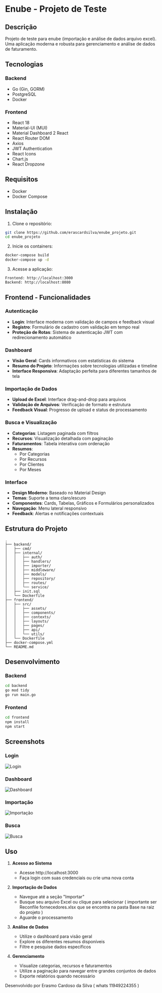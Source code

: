# Enube - Projeto de Teste

## Descrição
Projeto de teste para enube (importação e análise de dados arquivo excel). Uma aplicação moderna e robusta para gerenciamento e análise de dados de faturamento.

## Tecnologias
### Backend
- Go (Gin, GORM)
- PostgreSQL
- Docker

### Frontend
- React 18
- Material-UI (MUI)
- Material Dashboard 2 React
- React Router DOM
- Axios
- JWT Authentication
- React Icons
- Chart.js
- React Dropzone

## Requisitos
- Docker
- Docker Compose

## Instalação

1. Clone o repositório:
```bash
git clone https://github.com/erascardsilva/enube_projeto.git
cd enube_projeto
```

2. Inicie os containers:
```bash
docker-compose build
docker-compose up -d
```

3. Acesse a aplicação:
```
Frontend: http://localhost:3000
Backend: http://localhost:8080
```

## Frontend - Funcionalidades

### Autenticação
- **Login**: Interface moderna com validação de campos e feedback visual
- **Registro**: Formulário de cadastro com validação em tempo real
- **Proteção de Rotas**: Sistema de autenticação JWT com redirecionamento automático

### Dashboard
- **Visão Geral**: Cards informativos com estatísticas do sistema
- **Resumo do Projeto**: Informações sobre tecnologias utilizadas e timeline
- **Interface Responsiva**: Adaptação perfeita para diferentes tamanhos de tela

### Importação de Dados
- **Upload de Excel**: Interface drag-and-drop para arquivos
- **Validação de Arquivos**: Verificação de formato e estrutura
- **Feedback Visual**: Progresso de upload e status de processamento

### Busca e Visualização
- **Categorias**: Listagem paginada com filtros
- **Recursos**: Visualização detalhada com paginação
- **Faturamentos**: Tabela interativa com ordenação
- **Resumos**:
  - Por Categorias
  - Por Recursos
  - Por Clientes
  - Por Meses

### Interface
- **Design Moderno**: Baseado no Material Design
- **Temas**: Suporte a tema claro/escuro
- **Componentes**: Cards, Tabelas, Gráficos e Formulários personalizados
- **Navegação**: Menu lateral responsivo
- **Feedback**: Alertas e notificações contextuais

## Estrutura do Projeto
```
.
├── backend/
│   ├── cmd/
│   ├── internal/
│   │   ├── auth/
│   │   ├── handlers/
│   │   ├── importer/
│   │   ├── middleware/
│   │   ├── models/
│   │   ├── repository/
│   │   ├── routes/
│   │   └── service/
│   ├── init.sql
│   └── Dockerfile
├── frontend/
│   ├── src/
│   │   ├── assets/
│   │   ├── components/
│   │   ├── contexts/
│   │   ├── layouts/
│   │   ├── pages/
│   │   ├── api/
│   │   └── utils/
│   └── Dockerfile
├── docker-compose.yml
└── README.md
```

## Desenvolvimento

### Backend
```bash
cd backend
go mod tidy
go run main.go
```

### Frontend
```bash
cd frontend
npm install
npm start
```

## Screenshots

### Login
![Login](base/login.png)

### Dashboard
![Dashboard](base/dashboard.png)

### Importação
![Importação](base/importacao.png)

### Busca
![Busca](base/buscascategorias.png)

## Uso

1. **Acesso ao Sistema**
   - Acesse http://localhost:3000
   - Faça login com suas credenciais ou crie uma nova conta

2. **Importação de Dados**
   - Navegue até a seção "Importar"
   - Busque seu arquivo Excel ou clique para selecionar ( importante ser Reconfile fornecedores.xlsx que se encontra na pasta Base na raiz do projeto  )
   - Aguarde o processamento

3. **Análise de Dados**
   - Utilize o dashboard para visão geral
   - Explore os diferentes resumos disponíveis
   - Filtre e pesquise dados específicos

4. **Gerenciamento**
   - Visualize categorias, recursos e faturamentos
   - Utilize a paginação para navegar entre grandes conjuntos de dados
   - Exporte relatórios quando necessário



Desenvolvido por Erasmo Cardoso da Silva ( whats 11949224355 )